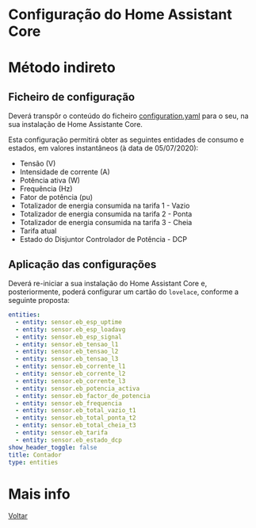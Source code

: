 # Configuração do Home Assistant Core

# Método indireto

## Ficheiro de configuração

Deverá transpôr o conteúdo do ficheiro [configuration.yaml](./configuration-indireto.yaml) para o seu, na sua instalação de Home Assistante Core.

Esta configuração permitirá obter as seguintes entidades de consumo e estados, em valores instantâneos (à data de 05/07/2020):

* Tensão (V)
* Intensidade de corrente (A)
* Potência ativa (W)
* Frequência (Hz)
* Fator de potência (pu)
* Totalizador de energia consumida na tarifa 1 - Vazio
* Totalizador de energia consumida na tarifa 2 - Ponta
* Totalizador de energia consumida na tarifa 3 - Cheia
* Tarifa atual
* Estado do Disjuntor Controlador de Potência - DCP


## Aplicação das configurações

Deverá re-iniciar a sua instalação do Home Assistant Core e, posteriormente, poderá configurar um cartão do `lovelace`, conforme a seguinte proposta:

```yaml
entities:
  - entity: sensor.eb_esp_uptime
  - entity: sensor.eb_esp_loadavg
  - entity: sensor.eb_esp_signal
  - entity: sensor.eb_tensao_l1
  - entity: sensor.eb_tensao_l2
  - entity: sensor.eb_tensao_l3
  - entity: sensor.eb_corrente_l1
  - entity: sensor.eb_corrente_l2
  - entity: sensor.eb_corrente_l3
  - entity: sensor.eb_potencia_activa
  - entity: sensor.eb_factor_de_potencia
  - entity: sensor.eb_frequencia
  - entity: sensor.eb_total_vazio_t1
  - entity: sensor.eb_total_ponta_t2
  - entity: sensor.eb_total_cheia_t3
  - entity: sensor.eb_tarifa
  - entity: sensor.eb_estado_dcp
show_header_toggle: false
title: Contador
type: entities

```



# Mais info

[Voltar](../README.md)
